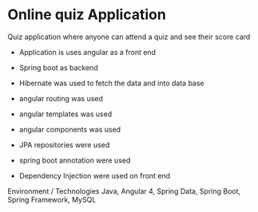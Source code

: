 # Online quiz Application
Quiz application where anyone can attend a quiz and see their score card
- Application is uses angular as a front end

- Spring boot as backend

- Hibernate was used to fetch the data and into data base

- angular routing was used

- angular templates was used

- angular components was used

- JPA repositories were used

- spring boot annotation were used

- Dependency Injection were used on front end

 

Environment / Technologies 
Java, Angular 4, Spring Data, Spring Boot, Spring Framework, MySQL
